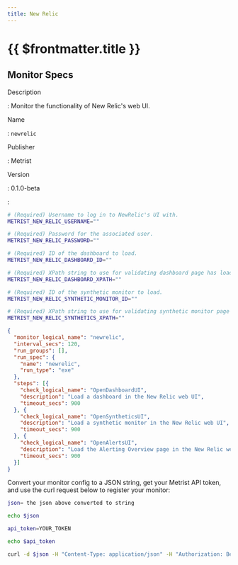 ```yaml
---
title: New Relic
---
```


# {{ $frontmatter.title }}

## Monitor Specs

Description

: Monitor the functionality of New Relic's web UI.

Name

: `newrelic`

Publisher

: Metrist

Version

: 0.1.0-beta

: &nbsp;


<!--@include: /parts/_1.md-->


<!--@include: /parts/_2.md-->


<!--@include: /parts/_3.md-->


```sh
# (Required) Username to log in to NewRelic's UI with.
METRIST_NEW_RELIC_USERNAME=""

# (Required) Password for the associated user.
METRIST_NEW_RELIC_PASSWORD=""

# (Required) ID of the dashboard to load.
METRIST_NEW_RELIC_DASHBOARD_ID=""

# (Required) XPath string to use for validating dashboard page has loaded successfully.
METRIST_NEW_RELIC_DASHBOARD_XPATH=""

# (Required) ID of the synthetic monitor to load.
METRIST_NEW_RELIC_SYNTHETIC_MONITOR_ID=""

# (Required) XPath string to use for validating synthetic monitor page has loaded successfully.
METRIST_NEW_RELIC_SYNTHETICS_XPATH=""
```

<!--@include: /parts/tips_env-vars.md -->


<!--@include: /parts/_4.md-->


```json
{
  "monitor_logical_name": "newrelic",
  "interval_secs": 120,
  "run_groups": [],
  "run_spec": {
    "name": "newrelic",
    "run_type": "exe"
  },
  "steps": [{
    "check_logical_name": "OpenDashboardUI",
    "description": "Load a dashboard in the New Relic web UI",
    "timeout_secs": 900
  }, {
    "check_logical_name": "OpenSyntheticsUI",
    "description": "Load a synthetic monitor in the New Relic web UI",
    "timeout_secs": 900
  }, {
    "check_logical_name": "OpenAlertsUI",
    "description": "Load the Alerting Overview page in the New Relic web UI",
    "timeout_secs": 900
  }]
}
```




Convert your monitor config to a JSON string, get your Metrist API token, and use the curl request below to register your monitor:

```sh
json= the json above converted to string

echo $json

api_token=YOUR_TOKEN

echo $api_token

curl -d $json -H "Content-Type: application/json" -H "Authorization: Bearer $api_token" 'https://app.metrist.io/api/v0/monitor-config'

```

<!--@include: /parts/tips_api.md-->


<!--@include: /parts/_5.md-->


<!--@include: /parts/result.md-->